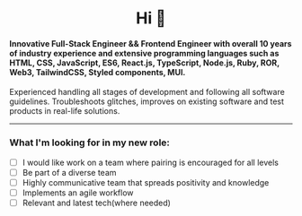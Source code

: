 <h1 align="center">Hi 👋</h1>

#### Innovative Full-Stack Engineer && Frontend Engineer with overall 10 years of industry experience and extensive programming languages such as HTML, CSS, JavaScript, ES6, React.js, TypeScript, Node.js, Ruby, ROR, Web3, TailwindCSS, Styled components, MUI.
Experienced handling all stages of development and following all software guidelines.
Troubleshoots glitches, improves on existing software and test products in real-life solutions.


---

### What I'm looking for in my new role:
- [ ]  I  would like work on a team where pairing is encouraged for all levels
- [ ]  Be part of a diverse team
- [ ]  Highly communicative team that spreads positivity and knowledge
- [ ]  Implements an agile workflow
- [ ]  Relevant and latest tech(where needed)
